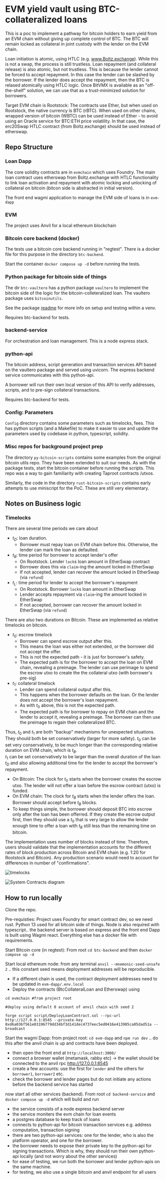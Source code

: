 # EVM yield vault using BTC-collateralized loans

This is a poc to implement a pathway for bitcoin holders to earn yield from an
EVM chain without giving up complete control of BTC. The  BTC will remain 
locked as collateral in joint custody with the lender on the EVM chain.

Loan initiation is atomic, using HTLC (e.g. www.Boltz.exchange). While this is not
a swap, the process is still trustless. Loan repayment (and collateral release) is 
also atomic, but not trustless. This is because the lender cannot be forced to accept
repayment. In this case the lender can be slashed by the borrower. If the lender does
accept the repayment, then the BTC is relased atomically using HTLC logic. Once BitVMX is
available as an "off-the-shelf" solution, we can use that as a trust-minimized solution for borrowers. 

Target EVM chain is Rootstock: The contracts use Ether, but when used on Rootstock, the native
currency is BTC (rBTC). When used on other chains, wrapped version of bitcoin (WBTC) can be used instead
of Ether - to avoid using an Oracle service for BTC:ETH price volatility. 
In that case, the erc20Swap HTLC contract  (from Boltz.exchange) should be used instead of etherswap.

## Repo Structure

### Loan Dapp
The core solidity contracts are in `evmchain` which uses Foundry. The main loan contract uses
etherswap from Boltz.exchange with HTLC functionality to link loan activation and repayment 
 with atomic locking and unlocking of collateral on bitcoin (bitcon side is abstracted in 
 initial version).

The front end wagmi application to manage the EVM side of 
loans is in `evm-dapp`

### EVM
The project uses Anvil for a local ethereum blockchain


### Bitcoin core backend (docker)

The tests use a bitcoin core backend running in "regtest". There is a docker file for this purpose
in the directory `btc-backend`.

Start the container `docker compose up -d` before running the tests.

### Python package for bitcoin side of things

The dir `btc-vaultero` has a python package `vaultero` to implement the bitcoin side of the 
logic for the bitcoin-colleteralized loan. The vaultero package uses `bitcoinutils`. 

See the package [readme](btc-vaultero/README.md) for more info on setup and testing within a venv.

Requires btc-backend for tests.

### backend-service
For orchestration and loan management. This is a node express stack. 

### python-api
The bitcoin address, script generation and transaction services API based on the vaultero package and served using uvicorn.
The express backend service communicates with this python-api.

A borrower will run their own local version of this API to verify addresses, scripts, and to pre-sign collateral transactions.

Requires btc-backend for tests.

### Config: Parameters
`Config` directory contains some parameters such as timelocks, fees. This has python scripts (and a Makefile) to make it easier to use and update the parameters used by codebase in python, typescript, solidity.
 


### Misc repos for background project prep
The directory `py-bitcoin-scripts` contains some examples from the original bitcoin utils repo.  They have been extended to suit our needs. As with the package tests, start the bitcoin container before running the scripts. This repo was a way to gain familiarity with creating Taproot contracts /utxos.

Similarly, the code in the directory `rust-bitcoin-scripts` contains early attempts to use miniscript for the PoC. These are still very elementary.


## Notes on Business logic

### Timelocks

There are several time periods we care about
* $t_{D}$: loan duration. 
    * Borrower must repay loan on EVM chain before this. Otherwise, the lender can mark the loan as defaulted.
* $t_{B}$: time period for borrower to accept lender's offer
    * On Rootstock. Lender `lock`s loan amount in EtherSwap contract
    * Borrower does this via `claim`-ing the amount locked in EtherSwap
    * If not accepted, lender can recover the amount locked in EtherSwap (via `refund`) 
* $t_{L}$: time period for lender to accept the borrower's repayment
    * On Rootstock. Borrower `lock`s loan amount in EtherSwap
    * Lender accepts repayment via `claim`-ing the amount locked in EtherSwap
    * If not accepted, borrower can recover the amount locked in EtherSwap (via `refund`)

There are also two durations on Bitcoin. These are implemented as relative timelocks on bitcoin.
* $t_{0}$: escrow timelock
    * Borrower can spend escrow output after this.
    * This means the loan was either not extended, or the borrower did not accept the offer.
    * This is not the expected path - it is just for borrower's safety. 
    * The expected path is for the borrower to accept the loan on EVM chain, revealing a preimage. 
    The lender can use perimage to spend the escrow utxo to create the the collateral utxo (with borrower's pre-sig)  
* $t_{1}$: collateral timelock
    * Lender can spend collateral output after this.
    * This happens when the borrower defaults on the loan. Or the lender does not accept the borrower's loan repayment.
    * As with $t_{0}$ above, this is not the expected path.
    * The expected path is for borrower to repay on EVM chain and the lender to accept it, revealing a preimage. The
    borrower can then use the preimage to regain their collateralized BTC.

Thus, $t_{0}$ and $t_{1}$ are both "backup" mechanisms for unexpected situations. They should both be set conservatively (larger for more safety).
$t_{0}$ can be set very conservatively, to be much longer than the corresponding relative duration on EVM chain, which is $t_{B}$.  
$t_{1}$ can be set conservatively to be larger than the overall duration of the loan $t_{D}$ and also allowing additional time for the lender to accept the borrower's repayment.

* On Bitcoin: The clock for $t_{0}$ starts when the borrower creates the escrow utxo. The lender will not offer a loan before the escrow contract (utxo) is funded.
* On EVM chain: The clock for $t_{B}$ starts when the lender offers the loan. Borrower should accept before $t_{B}$ blocks.
* To keep things simple, the borrower should deposit BTC into escrow only after the loan has been offerred. If they create the escrow output first, 
    then they should use a $t_{0}$ that is very large to allow the lender enough time to offer a loan with $t_{B}$ still less than the remaining time on bitcoin.

The implementation uses number of blocks instead of time. Therefore, users should validate that the implementation accounts for the 
different rates of block production across Bitcoin and EVM chain (e.g. 1:20 for Rootstock and Bitcoin). Any production scenario would need to 
account for differences in number of "confirmations". 

![timelocks](./figs/timeline.svg)

![System Contracts diagram](./figs/system-contracts.svg)


## How to run locally

Clone the repo.

Pre-requisties: Project uses Foundry for smart contract dev, so we need rust. Python 13 used for all bitcoin side of things. Node is also required with typescript.. the backend server is based on express and the front end Dapp is built using Wagmi react. Everything else has a docker file with requirements.


Start Bitcoin core (in regtest): From root `cd btc-backend` and then `docker compose up -d`

Start local ethereum node: from any terminal `anvil --mnemonic-seed-unsafe 2` .. this constant seed means deployment addresses will be 
reproducible. 
* If a different chain is used, the contract deployment addresses need to be updated in `evm-dapp/.env.local` 
* Deploy the contracts (BtcCollateralLoan and Etherswap) using 

```
cd evmchain #from project root

#deploy using default 0 account of anvil chain with seed 2

forge script script/DeployLoanContract.sol --rpc-url http://127.0.0.1:8545 --private-key 0xd6a036f561e03196779dd34bf3d141dec4737eec5ed0416e413985ca05dad51a --broadcast
```

Start the wagmi Dapp: from project root: `cd evm-dapp` and `npm run dev` .. do this after the anvil chain is up and contracts have been deployed.
* then open the front end at `http://localhost:3000/`
* connect a browser wallet (metamask, rabby etc) -> the wallet should be connected to the anvil rpc http://127.0.0.1:8545
* create a few accounts: use the first for `lender` and the others for `borrower1`, `borrower2` etc.
* check the borrower and lender pages but do not initiate any actions before the backend service has started 

now start all other services (backend). From root `cd backend-service` and `docker compose up -d` which will build and run

* the service consists of a node express backend server
* the service moniters the evm chain for loan events
* a postgres database to keep track of loans
* connects to python-api for bitcoin transaction services e.g. address computation, transaction signing
* there are two python-api services: one for the lender, who is also the platform operator, and one for the borrower.
* the borrower needs to expose their private key to the python-api for signing transactions. Which is why, they should
run their own python-api locally (and not worry about the other services)
* for ease of testing, we run both the borrower and lender python-apis on the same machine.
* for testing, we also use a single bitcoin and anvil endpoint for all users

